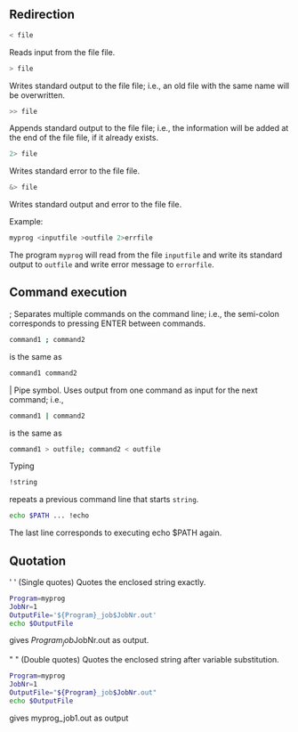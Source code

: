 ## Redirection

```bash
< file 
```
    
Reads input from the file file.

```bash
> file 
```

Writes standard output to the file file; i.e., an old file with the same name will be overwritten.

```bash
>> file 
```

Appends standard output to the file file; i.e., the information will be added at the end of the file file, if it already exists.

```bash
2> file 
```
    
Writes standard error to the file file.

```bash
&> file 
```
    
Writes standard output and error to the file file.

Example:

```bash
myprog <inputfile >outfile 2>errfile
```

The program `myprog` will read from the file `inputfile` and write its standard output to `outfile` and write error message to `errorfile`.

## Command execution

; Separates multiple commands on the command line; i.e., the semi-colon corresponds to pressing ENTER between commands.

```bash
command1 ; command2 
```

is the same as

```bash
command1 command2
```

| Pipe symbol. Uses output from one command as input for the next command; i.e.,

```bash
command1 | command2
```

is the same as

```bash
command1 > outfile; command2 < outfile
```
Typing

```bash
!string 
```
    
repeats a previous command line that starts `string`.

```bash
echo $PATH ... !echo 
```

The last line corresponds to executing echo $PATH again.

## Quotation

' ' (Single quotes) Quotes the enclosed string exactly.

```bash
Program=myprog
JobNr=1
OutputFile='${Program}_job$JobNr.out'
echo $OutputFile 
```

gives ${Program}_job$JobNr.out as output.

" " (Double quotes) Quotes the enclosed string after variable substitution.

```bash
Program=myprog
JobNr=1
OutputFile="${Program}_job$JobNr.out"
echo $OutputFile
```

gives myprog_job1.out as output